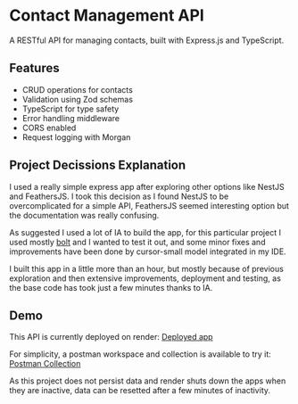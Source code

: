 # Contact Management API

A RESTful API for managing contacts, built with Express.js and TypeScript.

## Features

- CRUD operations for contacts
- Validation using Zod schemas
- TypeScript for type safety
- Error handling middleware
- CORS enabled
- Request logging with Morgan

## Project Decissions Explanation

I used a really simple express app after exploring other options like NestJS
and FeathersJS. I took this decision as I found NestJS to be overcomplicated
for a simple API, FeathersJS seemed interesting option but the documentation
was really confusing.

As suggested I used a lot of IA to build the app, for this particular project
I used mostly [bolt](https://bolt.new) and I wanted to test it out, and some
minor fixes and improvements have been done by cursor-small model integrated
in my IDE.

I built this app in a little more than an hour, but mostly because of previous
exploration and then extensive improvements, deployment and testing, as the
base code has took just a few minutes thanks to IA.

## Demo

This API is currently deployed on render:
[Deployed app](https://contact-api-lksv.onrender.com/contacts)

For simplicity, a postman workspace and collection is available to try it:
[Postman Collection](https://www.postman.com/payload-physicist-42769988/test-contacts-app/collection/ajdxxf0/contacts)

As this project does not persist data and render shuts down the apps when
they are inactive, data can be resetted after a few minutes of inactivity.